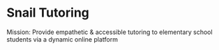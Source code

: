 # Snail Tutoring
Mission: Provide empathetic & accessible tutoring to elementary school students via a dynamic online platform
